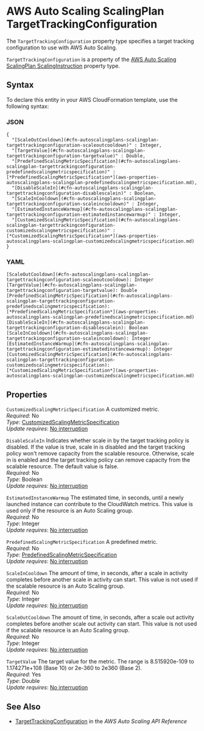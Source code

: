 # AWS Auto Scaling ScalingPlan TargetTrackingConfiguration<a name="aws-properties-autoscalingplans-scalingplan-targettrackingconfiguration"></a>

<a name="aws-properties-autoscalingplans-scalingplan-targettrackingconfiguration-description"></a>The `TargetTrackingConfiguration` property type specifies a target tracking configuration to use with AWS Auto Scaling\.

<a name="aws-properties-autoscalingplans-scalingplan-targettrackingconfiguration-inheritance"></a> `TargetTrackingConfiguration` is a property of the [AWS Auto Scaling ScalingPlan ScalingInstruction](aws-properties-autoscalingplans-scalingplan-scalinginstruction.md) property type\.

## Syntax<a name="aws-properties-autoscalingplans-scalingplan-targettrackingconfiguration-syntax"></a>

To declare this entity in your AWS CloudFormation template, use the following syntax:

### JSON<a name="aws-properties-autoscalingplans-scalingplan-targettrackingconfiguration-syntax.json"></a>

```
{
  "[ScaleOutCooldown](#cfn-autoscalingplans-scalingplan-targettrackingconfiguration-scaleoutcooldown)" : Integer,
  "[TargetValue](#cfn-autoscalingplans-scalingplan-targettrackingconfiguration-targetvalue)" : Double,
  "[PredefinedScalingMetricSpecification](#cfn-autoscalingplans-scalingplan-targettrackingconfiguration-predefinedscalingmetricspecification)" : [*PredefinedScalingMetricSpecification*](aws-properties-autoscalingplans-scalingplan-predefinedscalingmetricspecification.md),
  "[DisableScaleIn](#cfn-autoscalingplans-scalingplan-targettrackingconfiguration-disablescalein)" : Boolean,
  "[ScaleInCooldown](#cfn-autoscalingplans-scalingplan-targettrackingconfiguration-scaleincooldown)" : Integer,
  "[EstimatedInstanceWarmup](#cfn-autoscalingplans-scalingplan-targettrackingconfiguration-estimatedinstancewarmup)" : Integer,
  "[CustomizedScalingMetricSpecification](#cfn-autoscalingplans-scalingplan-targettrackingconfiguration-customizedscalingmetricspecification)" : [*CustomizedScalingMetricSpecification*](aws-properties-autoscalingplans-scalingplan-customizedscalingmetricspecification.md)
}
```

### YAML<a name="aws-properties-autoscalingplans-scalingplan-targettrackingconfiguration-syntax.yaml"></a>

```
[ScaleOutCooldown](#cfn-autoscalingplans-scalingplan-targettrackingconfiguration-scaleoutcooldown): Integer
[TargetValue](#cfn-autoscalingplans-scalingplan-targettrackingconfiguration-targetvalue): Double
[PredefinedScalingMetricSpecification](#cfn-autoscalingplans-scalingplan-targettrackingconfiguration-predefinedscalingmetricspecification): [*PredefinedScalingMetricSpecification*](aws-properties-autoscalingplans-scalingplan-predefinedscalingmetricspecification.md)
[DisableScaleIn](#cfn-autoscalingplans-scalingplan-targettrackingconfiguration-disablescalein): Boolean
[ScaleInCooldown](#cfn-autoscalingplans-scalingplan-targettrackingconfiguration-scaleincooldown): Integer
[EstimatedInstanceWarmup](#cfn-autoscalingplans-scalingplan-targettrackingconfiguration-estimatedinstancewarmup): Integer
[CustomizedScalingMetricSpecification](#cfn-autoscalingplans-scalingplan-targettrackingconfiguration-customizedscalingmetricspecification): [*CustomizedScalingMetricSpecification*](aws-properties-autoscalingplans-scalingplan-customizedscalingmetricspecification.md)
```

## Properties<a name="aws-properties-autoscalingplans-scalingplan-targettrackingconfiguration-properties"></a>

`CustomizedScalingMetricSpecification`  <a name="cfn-autoscalingplans-scalingplan-targettrackingconfiguration-customizedscalingmetricspecification"></a>
A customized metric\.  
 *Required*: No  
 *Type*: [CustomizedScalingMetricSpecification](aws-properties-autoscalingplans-scalingplan-customizedscalingmetricspecification.md)  
 *Update requires*: [No interruption](using-cfn-updating-stacks-update-behaviors.md#update-no-interrupt) 

`DisableScaleIn`  <a name="cfn-autoscalingplans-scalingplan-targettrackingconfiguration-disablescalein"></a>
Indicates whether scale in by the target tracking policy is disabled\. If the value is true, scale in is disabled and the target tracking policy won't remove capacity from the scalable resource\. Otherwise, scale in is enabled and the target tracking policy can remove capacity from the scalable resource\. The default value is false\.  
 *Required*: No  
 *Type*: Boolean  
 *Update requires*: [No interruption](using-cfn-updating-stacks-update-behaviors.md#update-no-interrupt) 

`EstimatedInstanceWarmup`  <a name="cfn-autoscalingplans-scalingplan-targettrackingconfiguration-estimatedinstancewarmup"></a>
The estimated time, in seconds, until a newly launched instance can contribute to the CloudWatch metrics\. This value is used only if the resource is an Auto Scaling group\.  
 *Required*: No  
 *Type*: Integer  
 *Update requires*: [No interruption](using-cfn-updating-stacks-update-behaviors.md#update-no-interrupt) 

`PredefinedScalingMetricSpecification`  <a name="cfn-autoscalingplans-scalingplan-targettrackingconfiguration-predefinedscalingmetricspecification"></a>
A predefined metric\.  
 *Required*: No  
 *Type*: [PredefinedScalingMetricSpecification](aws-properties-autoscalingplans-scalingplan-predefinedscalingmetricspecification.md)  
 *Update requires*: [No interruption](using-cfn-updating-stacks-update-behaviors.md#update-no-interrupt) 

`ScaleInCooldown`  <a name="cfn-autoscalingplans-scalingplan-targettrackingconfiguration-scaleincooldown"></a>
The amount of time, in seconds, after a scale in activity completes before another scale in activity can start\. This value is not used if the scalable resource is an Auto Scaling group\.  
 *Required*: No  
 *Type*: Integer  
 *Update requires*: [No interruption](using-cfn-updating-stacks-update-behaviors.md#update-no-interrupt) 

`ScaleOutCooldown`  <a name="cfn-autoscalingplans-scalingplan-targettrackingconfiguration-scaleoutcooldown"></a>
The amount of time, in seconds, after a scale out activity completes before another scale out activity can start\. This value is not used if the scalable resource is an Auto Scaling group\.  
 *Required*: No  
 *Type*: Integer  
 *Update requires*: [No interruption](using-cfn-updating-stacks-update-behaviors.md#update-no-interrupt) 

`TargetValue`  <a name="cfn-autoscalingplans-scalingplan-targettrackingconfiguration-targetvalue"></a>
The target value for the metric\. The range is 8\.515920e\-109 to 1\.174271e\+108 \(Base 10\) or 2e\-360 to 2e360 \(Base 2\)\.  
 *Required*: Yes  
 *Type*: Double  
 *Update requires*: [No interruption](using-cfn-updating-stacks-update-behaviors.md#update-no-interrupt) 

## See Also<a name="aws-properties-autoscalingplans-scalingplan-targettrackingconfiguration-seealso"></a>
+ [TargetTrackingConfiguration](https://docs.aws.amazon.com/autoscaling/plans/APIReference/API_TargetTrackingConfiguration.html) in the *AWS Auto Scaling API Reference*